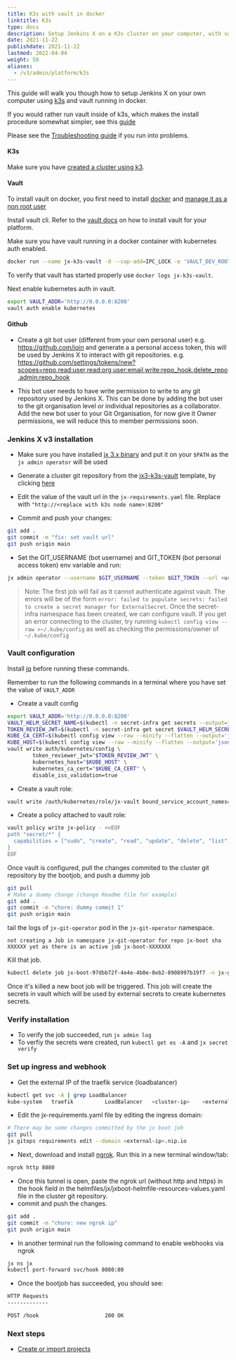 ```yaml
---
title: K3s with vault in docker
linktitle: K3s
type: docs
description: Setup Jenkins X on a K3s cluster on your computer, with vault running in docker
date: 2021-11-22
publishdate: 2021-11-22
lastmod: 2022-04-04
weight: 50
aliases:
  - /v3/admin/platform/k3s
---
```


This guide will walk you though how to setup Jenkins X on your own computer using [k3s](https://k3s.io/) and vault running in docker.

If you would rather run vault inside of k3s, which makes the install procedure somewhat simpler, see this [guide](/v3/admin/platform/k3s/internal-vault)

Please see the [Troubleshooting guide](/v3/admin/platform/k3s/troubleshooting) if you run into problems.

#### K3s

Make sure you have [created a cluster using k3](/v3/admin/platforms/k3s/cluster).

#### Vault 
To install vault on docker, you first need to install [docker](https://docs.docker.com/engine/install/) and [manage it as a non root user](https://docs.docker.com/engine/install/linux-postinstall/)

Install vault cli.
Refer to the [vault docs](https://www.vaultproject.io/docs/install) on how to install vault for your platform.

Make sure you have vault running in a docker container with kubernetes auth enabled.

```bash
docker run --name jx-k3s-vault -d --cap-add=IPC_LOCK -e 'VAULT_DEV_ROOT_TOKEN_ID=myroot' -e 'VAULT_DEV_LISTEN_ADDRESS=0.0.0.0:8200' --net host vault:latest
```
To verify that vault has started properly use `docker logs jx-k3s-vault`.

Next enable kubernetes auth in vault.

```bash
export VAULT_ADDR='http://0.0.0.0:8200'
vault auth enable kubernetes
```
#### Github

- Create a git bot user (different from your own personal user) e.g. https://github.com/join and generate a a personal access token, this will be used by Jenkins X to interact with git repositories. e.g. https://github.com/settings/tokens/new?scopes=repo,read:user,read:org,user:email,write:repo_hook,delete_repo,admin:repo_hook

- This bot user needs to have write permission to write to any git repository used by Jenkins X. This can be done by adding the bot user to the git organisation level or individual repositories as a collaborator. Add the new bot user to your Git Organisation, for now give it Owner permissions, we will reduce this to member permissions soon.

### Jenkins X v3 installation

- Make sure you have installed [jx 3.x binary](https://jenkins-x.io/v3/admin/setup/jx3/) and put it on your `$PATH` as the `jx admin operator` will be used

- Generate a cluster git repository from the [jx3-k3s-vault](https://github.com/jx3-gitops-repositories/jx3-k3s-vault) template, by clicking [here](https://github.com/jx3-gitops-repositories/jx3-k3s-vault/generate)

- Edit the value of the vault url in the `jx-requirements.yaml` file.
  Replace with `"http://<replace with k3s node name>:8200"`
- Commit and push your changes:

```bash
git add .
git commit -m "fix: set vault url"
git push origin main
```
- Set the GIT_USERNAME (bot username) and GIT_TOKEN (bot personal access token) env variable and run:

```bash
jx admin operator --username $GIT_USERNAME --token $GIT_TOKEN --url <url of the cluster git repo> --set "jxBootJobEnvVarSecrets.EXTERNAL_VAULT=\"true\"" --set "jxBootJobEnvVarSecrets.VAULT_ADDR=http://<replace with k3s node name>:8200"
```

> Note: The first job will fail as it cannot authenticate against vault.
> The errors will be of the form `error: failed to populate secrets: failed to create a secret manager for ExternalSecret`.
> Once the secret-infra namespace has been created, we can configure vault.
> If you get an error connecting to the cluster, try running `kubectl config view --raw >~/.kube/config` as well as checking the permissions/owner of `~/.kube/config`

### Vault configuration

Install [jq](https://stedolan.github.io/jq/download/) before running these commands.

Remember to run the following commands in a terminal where you have set the value of `VAULT_ADDR`

- Create a vault config

```bash
export VAULT_ADDR='http://0.0.0.0:8200'
VAULT_HELM_SECRET_NAME=$(kubectl -n secret-infra get secrets --output=json | jq -r '.items[].metadata | select(.name|startswith("kubernetes-external-secrets-token-")).name')
TOKEN_REVIEW_JWT=$(kubectl -n secret-infra get secret $VAULT_HELM_SECRET_NAME --output='go-template={{ .data.token }}' | base64 --decode)
KUBE_CA_CERT=$(kubectl config view --raw --minify --flatten --output='jsonpath={.clusters[].cluster.certificate-authority-data}' | base64 --decode)
KUBE_HOST=$(kubectl config view --raw --minify --flatten --output='jsonpath={.clusters[].cluster.server}')
vault write auth/kubernetes/config \
        token_reviewer_jwt="$TOKEN_REVIEW_JWT" \
        kubernetes_host="$KUBE_HOST" \
        kubernetes_ca_cert="$KUBE_CA_CERT" \
        disable_iss_validation=true
```

- Create a vault role:

```bash
vault write /auth/kubernetes/role/jx-vault bound_service_account_names='*' bound_service_account_namespaces=secret-infra token_policies=jx-policy token_no_default_policy=true disable_iss_validation=true
```

- Create a policy attached to vault role:

```bash
vault policy write jx-policy - <<EOF
path "secret/*" {
  capabilities = ["sudo", "create", "read", "update", "delete", "list"]
}
EOF
```

Once vault is configured, pull the changes commited to the cluster git repository by the bootjob, and push a dummy job

```bash
git pull
# Make a dummy change (change Readme file for example)
git add .
git commit -m "chore: dummy commit 1"
git push origin main
```

tail the logs of `jx-git-operator` pod in the `jx-git-operator` namespace.

```
not creating a Job in namespace jx-git-operator for repo jx-boot sha XXXXXX yet as there is an active job jx-boot-XXXXXXX
```

Kill that job.

```bash
kubectl delete job jx-boot-97dbb72f-4e4e-4b0e-8eb2-8908997b19f7 -n jx-git-operator
```

Once it's killed a new boot job will be triggered.
This job will create the secrets in vault which will be used by external secrets to create kubernetes secrets.

### Verify installation

- To verify the job succeeded, run `jx admin log`
- To verfiy the secrets were created, run `kubectl get es -A` and `jx secret verify`

### Set up ingress and webhook

- Get the external IP of the traefik service (loadbalancer)

```bash
kubectl get svc -A | grep LoadBalancer
kube-system   traefik          LoadBalancer   <cluster-ip>    <external-ip>    80:31123/TCP,443:31783/TCP   40m
```

- Edit the jx-requirements.yaml file by editing the ingress domain:

```bash
# There may be some changes committed by the jx boot job
git pull
jx gitops requirements edit --domain <external-ip>.nip.io
```

- Next, download and install [ngrok](https://ngrok.com/). Run this in a new terminal window/tab:

```bash
ngrok http 8080
```

- Once this tunnel is open, paste the ngrok url (without http and https) in the hook field in the helmfiles/jx/jxboot-helmfile-resources-values.yaml file in the cluster git repository.
- commit and push the changes.

```bash
git add .
git commit -m "chore: new ngrok ip"
git push origin main
```

- In another terminal run the following command to enable webhooks via ngrok

```bash
jx ns jx
kubectl port-forward svc/hook 8080:80
```

- Once the bootjob has succeeded, you should see:

```bash
HTTP Requests
-------------

POST /hook                     200 OK
```

### Next steps

- <a href="/v3/develop/create-project/" class="btn bg-primary text-light">Create or import projects</a>
